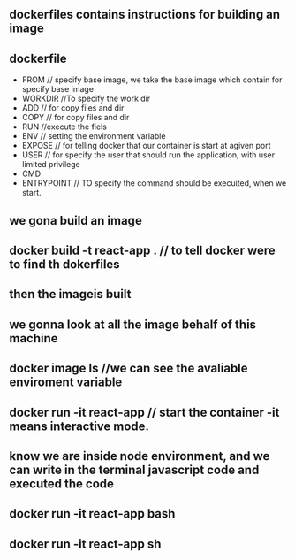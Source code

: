 ## dockerfiles contains instructions for building an image

## dockerfile
- FROM // specify base image, we take the base image which contain for specify base image
- WORKDIR  //To specify the work dir
- ADD   // for copy files and dir
- COPY  // for copy files and dir
- RUN   //execute the fiels
- ENV   // setting the environment variable
- EXPOSE  // for telling docker  that our container is start at agiven port
- USER // for specify the user that should run the application, with user limited privilege
- CMD
- ENTRYPOINT  // TO specify the command should be execuited, when we start.

## we gona build an image
## docker build -t react-app . // to tell docker were to find th dokerfiles

## then the imageis built

## we gonna look at all the image behalf of this machine

## docker image ls //we can see the avaliable enviroment variable
## docker run -it react-app //   start the container -it means interactive mode.
## know we are inside node environment, and we can write in the terminal javascript code and executed the code 

## docker run -it react-app bash
## docker run -it react-app sh

